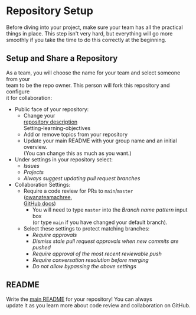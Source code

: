 # Repository Setup
Before diving into your project, make sure your team has all the practical  
things in place. This step isn't very hard, but everything will go more  
smoothly if you take the time to do this correctly at the beginning.

## Setup and Share a Repository
As a team, you will choose the name for your team and select someone from your  
team to be the repo owner. This person will fork this repository and configure  
it for collaboration:

- Public face of your repository:
  - Change your  
    [repository description](https://stackoverflow.com/questions/7757751/how-do-you-change-a-repository-description-on-github)  
    Setting-learning-objectives
  - Add or remove topics from your repository
  - Update your main README with your group name and an initial overview.  
    (You can change this as much as you want.)
- Under settings in your repository select:
  - _Issues_
  - _Projects_
  - _Always suggest updating pull request branches_
- Collaboration Settings:
  - Require a code review for PRs to `main`/`master`  
    ([owanateamachree](https://owanateamachree.medium.com/how-to-protect-the-master-branch-on-github-ab85e9b6b03),  
    [GitHub docs](https://docs.github.com/en/github/collaborating-with-issues-and-pull-requests/approving-a-pull-request-with-required-reviews))  
    - You will need to type `master` into the _Branch name pattern_ input box  
      (or type `main` if you have changed your default branch).
  - Select these settings to protect matching branches:
    - _Require approvals_
    - _Dismiss stale pull request approvals when new commits are pushed_
    - _Require approval of the most recent reviewable push_
    - _Require conversation resolution before merging_
    - _Do not allow bypassing the above settings_

## README
Write the [main README](../../README.md) for your repository! You can always  
update it as you learn more about code review and collaboration on GitHub.
